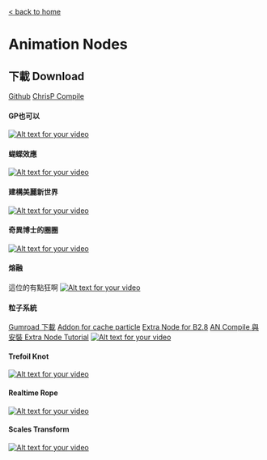 [< back to home](README.md)

Animation Nodes
===

## 下載 Download
[Github](https://github.com/JacquesLucke/animation_nodes/releases)
[ChrisP Compile](https://prenninger.com/3d/)

#### GP也可以
[![Alt text for your video](http://img.youtube.com/vi/BxyafOWi59g/0.jpg)](http://www.youtube.com/watch?v=BxyafOWi59g)

#### 蝴蝶效應
[![Alt text for your video](http://img.youtube.com/vi/sF1TIxAMop8/0.jpg)](http://www.youtube.com/watch?v=sF1TIxAMop8)

#### 建構美麗新世界
[![Alt text for your video](http://img.youtube.com/vi/C95mi7lKt8o/0.jpg)](http://www.youtube.com/watch?v=C95mi7lKt8o)

#### 奇異博士的圈圈
[![Alt text for your video](http://img.youtube.com/vi/FZsXR4tud14/0.jpg)](http://www.youtube.com/watch?v=FZsXR4tud14)

#### 熔融
這位的有點狂啊
[![Alt text for your video](http://img.youtube.com/vi/kw9RA4hLaGE/0.jpg)](http://www.youtube.com/watch?v=kw9RA4hLaGE)

#### 粒子系統
[Gumroad 下載](https://gumroad.com/l/RIWrH)
[Addon for cache particle](https://github.com/3DSinghVFX/Bake_Cached_Particles)
[Extra Node for B2.8](https://github.com/3DSinghVFX/animation_nodes/tree/extranodes)
[AN Compile 與安裝 Extra Node Tutorial](https://www.youtube.com/watch?v=pNDArhsuRfo&feature=youtu.be)
[![Alt text for your video](http://img.youtube.com/vi/8pvX2_ZH1l0/0.jpg)](http://www.youtube.com/watch?v=8pvX2_ZH1l0)

#### Trefoil Knot
[![Alt text for your video](http://img.youtube.com/vi/Sn_lKAUm6Qw/0.jpg)](http://www.youtube.com/watch?v=Sn_lKAUm6Qw)

#### Realtime Rope
[![Alt text for your video](http://img.youtube.com/vi/BziV080OFHQ/0.jpg)](http://www.youtube.com/watch?v=BziV080OFHQ)

#### Scales Transform
[![Alt text for your video](http://img.youtube.com/vi/xcjrD5SwQBw/0.jpg)](http://www.youtube.com/watch?v=xcjrD5SwQBw)
